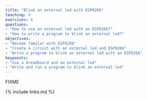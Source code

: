 ```yaml
---
title: "Blink an external led with ESP8266"
teaching: 0
exercises: 0
questions:
- "How to use an external led with an ESP8266?"
- "How to write a program to blink an external led?"
objectives:
- "Become familar with ESP8266"
- "Create a circuit with an external led and ESP8266"
- "Write a program to blink an external led with an ESP8266"
keypoints:
- "Use a breadboard and an external led"
- "Write and run a program to blink an external led"
---
```

FIXME

{% include links.md %}
